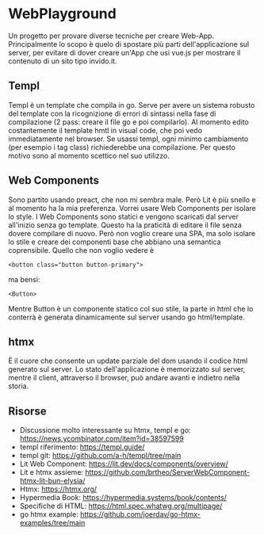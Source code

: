 # WebPlayground
Un progetto per provare diverse tecniche per creare Web-App.
Principalmente lo scopo è quelo di spostare più parti dell'applicazione sul server, per evitare
di dover creare un'App che usi vue.js per mostrare il contenuto di un sito tipo invido.it.

## Templ
Templ è un template che compila in go. Serve per avere un sistema robusto del template
con la ricognizione di errori di sintassi nella fase di compilazione (2 pass: creare il file go e poi compilarlo).
Al momento edito costantemente il template hmtl in visual code, che poi vedo immediatamente nel browser.
Se usassi templ, ogni minimo cambiamento (per esempio i tag class) richiederebbe una compilazione.
Per questo motivo sono al momento scettico nel suo utilizzo.

## Web Components
Sono partito usando preact, che non mi sembra male. Però Lit è più snello e al momento ha la mia 
preferenza. Vorrei usare Web Components per isolare lo style. I Web Components sono statici e vengono
scaricati dal server all'inizio senza go template. Questo ha la praticità di editare il file senza
dovere compilare di nuovo. Però non voglio creare una SPA, ma solo isolare lo stile e creare
dei componenti base che abbiano una semantica coprensibile. Quello che non voglio vedere è

    <button class="button button-primary">
ma bensì:

    <Button>
Mentre Button è un componente statico col suo stile, la parte in html che lo conterrà è generata dinamicamente
sul server usando go html/template.

## htmx
È il cuore che consente un update parziale del dom usando il codice html generato sul server.
Lo stato dell'applicazione è memorizzato sul server, mentre il client, attraverso il browser,
può andare avanti e indietro nella storia. 

## Risorse

- Discussione molto interessante su htmx, templ e go: https://news.ycombinator.com/item?id=38597599
- templ riferimento: https://templ.guide/
- templ git: https://github.com/a-h/templ/tree/main
- Lit Web Component: https://lit.dev/docs/components/overview/
- Lit e htmx assieme: https://github.com/brtheo/ServerWebComponent-htmx-lit-bun-elysia/
- Htmx: https://htmx.org/
- Hypermedia Book: https://hypermedia.systems/book/contents/
- Specifiche di HTML: https://html.spec.whatwg.org/multipage/
- go htmx example: https://github.com/joerdav/go-htmx-examples/tree/main
